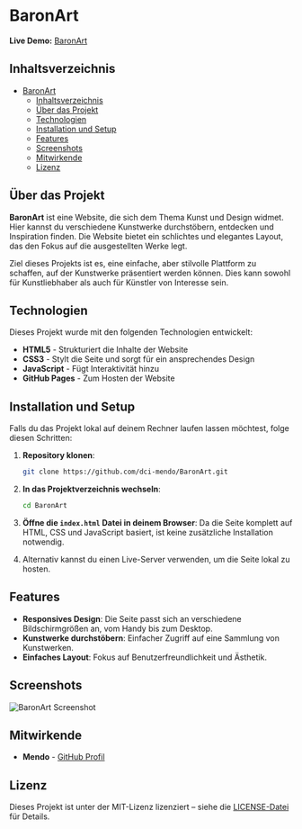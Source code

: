 
# BaronArt

**Live Demo:** [BaronArt](https://dci-mendo.github.io/BaronArt/)

## Inhaltsverzeichnis

- [BaronArt](#baronart)
  - [Inhaltsverzeichnis](#inhaltsverzeichnis)
  - [Über das Projekt](#über-das-projekt)
  - [Technologien](#technologien)
  - [Installation und Setup](#installation-und-setup)
  - [Features](#features)
  - [Screenshots](#screenshots)
  - [Mitwirkende](#mitwirkende)
  - [Lizenz](#lizenz)

## Über das Projekt

**BaronArt** ist eine Website, die sich dem Thema Kunst und Design widmet. Hier kannst du verschiedene Kunstwerke durchstöbern, entdecken und Inspiration finden. Die Website bietet ein schlichtes und elegantes Layout, das den Fokus auf die ausgestellten Werke legt.

Ziel dieses Projekts ist es, eine einfache, aber stilvolle Plattform zu schaffen, auf der Kunstwerke präsentiert werden können. Dies kann sowohl für Kunstliebhaber als auch für Künstler von Interesse sein.

## Technologien

Dieses Projekt wurde mit den folgenden Technologien entwickelt:

- **HTML5** - Strukturiert die Inhalte der Website
- **CSS3** - Stylt die Seite und sorgt für ein ansprechendes Design
- **JavaScript** - Fügt Interaktivität hinzu
- **GitHub Pages** - Zum Hosten der Website

## Installation und Setup

Falls du das Projekt lokal auf deinem Rechner laufen lassen möchtest, folge diesen Schritten:

1. **Repository klonen**:
   ```bash
   git clone https://github.com/dci-mendo/BaronArt.git
   ```

2. **In das Projektverzeichnis wechseln**:
   ```bash
   cd BaronArt
   ```

3. **Öffne die `index.html` Datei in deinem Browser**:
   Da die Seite komplett auf HTML, CSS und JavaScript basiert, ist keine zusätzliche Installation notwendig.

4. Alternativ kannst du einen Live-Server verwenden, um die Seite lokal zu hosten.

## Features

- **Responsives Design**: Die Seite passt sich an verschiedene Bildschirmgrößen an, vom Handy bis zum Desktop.
- **Kunstwerke durchstöbern**: Einfacher Zugriff auf eine Sammlung von Kunstwerken.
- **Einfaches Layout**: Fokus auf Benutzerfreundlichkeit und Ästhetik.

## Screenshots

![BaronArt Screenshot](https://dci-mendo.github.io/BaronArt/images/BaronArt-Screenshot.png)


## Mitwirkende

- **Mendo** - [GitHub Profil](https://github.com/dci-mendo)

## Lizenz

Dieses Projekt ist unter der MIT-Lizenz lizenziert – siehe die [LICENSE-Datei](LICENSE) für Details.
